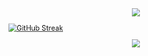 <div id="header" align="center">
  <img src="https://media.tenor.com/TyhWL7gJwPgAAAAi/peppo-dance.gif"/>
</div>

<div id="header" align="center">
    <img src="https://komarev.com/ghpvc/?username=DmitriyVladarchuk&style=flat-square&color=blue" alt=""/>
</div>

[![GitHub Streak](https://streak-stats.demolab.com/?user=DmitriyVladarchuk&theme=dark)](https://git.io/streak-stats)

<div align="center">
  <a href="https://github.com/anuraghazra/github-readme-stats">
    <img src="https://github-readme-stats.vercel.app/api?username=DmitriyVladarchuk&show_icons=true&theme=transparent" />
  </a>
</div>

